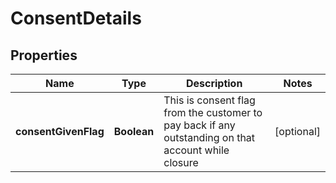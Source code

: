 # ConsentDetails

## Properties
Name | Type | Description | Notes
------------ | ------------- | ------------- | -------------
**consentGivenFlag** | **Boolean** | This is consent flag from the customer to pay back if any outstanding on that account while closure |  [optional]
